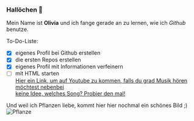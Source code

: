 ### Hallöchen 👋  

Mein Name ist **Olivia** und ich fange gerade an zu lernen, wie ich _Github_ benutze. 
  
To-Do-Liste:  
-[x] eigenes Profil bei Github erstellen  
-[x] die ersten Repos erstellen  
-[x] eigenes Profil mit Informationen verfeinern  
-[ ] mit HTML starten  
[Hier ein Link, um auf Youtube zu kommen, falls du grad Musik hören möchtest nebenbei](https://www.youtube.com/)  
[keine Idee, welches Song? Probier den mal!](https://www.youtube.com/watch?v=hwRtm8tzwwY)  

Und weil ich Pflanzen liebe, kommt hier hier nochmal ein schönes Bild ;)  
![Pflanze](https://static.spektrum.de/fm/912/f2000x857/Echeveria-elegans_iStock-493576070_sultancicekgil.jpg)
<!--
**OliviaPiwe/OliviaPiwe** is a ✨ _special_ ✨ repository because its `README.md` (this file) appears on your GitHub profile.

Here are some ideas to get you started:

- 🔭 I’m currently working on ...
- 🌱 I’m currently learning ...
- 👯 I’m looking to collaborate on ...
- 🤔 I’m looking for help with ...
- 💬 Ask me about ...
- 📫 How to reach me: ...
- 😄 Pronouns: ...
- ⚡ Fun fact: ...
-->
